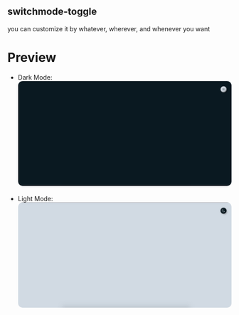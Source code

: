 ## switchmode-toggle
you can customize it by whatever, wherever, and whenever you want

# Preview
- Dark Mode:
<img src='dark.png' style='border-radius:10px'></img>
<br><br>
- Light Mode:
<img src='light.png' style='border-radius:10px'></img>